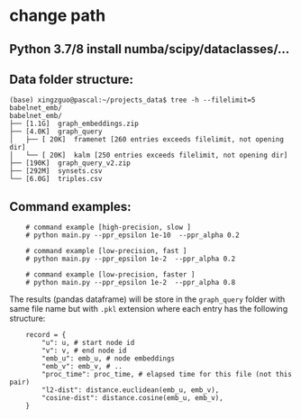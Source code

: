 # change path 

## Python 3.7/8 install numba/scipy/dataclasses/...

## Data folder structure:
```
(base) xingzguo@pascal:~/projects_data$ tree -h --filelimit=5  babelnet_emb/
babelnet_emb/
├── [1.1G]  graph_embeddings.zip
├── [4.0K]  graph_query
│   ├── [ 20K]  framenet [260 entries exceeds filelimit, not opening dir]
│   └── [ 20K]  kalm [250 entries exceeds filelimit, not opening dir]
├── [190K]  graph_query_v2.zip
├── [292M]  synsets.csv
└── [6.0G]  triples.csv
```

## Command examples:
```
    # command example [high-precision, slow ]
    # python main.py --ppr_epsilon 1e-10  --ppr_alpha 0.2

    # command example [low-precision, fast ]
    # python main.py --ppr_epsilon 1e-2  --ppr_alpha 0.2

    # command example [low-precision, faster ]
    # python main.py --ppr_epsilon 1e-2  --ppr_alpha 0.8
```

The results (pandas dataframe) will be store in the ```graph_query``` folder with same file name but with ```.pkl``` extension where each entry has the following structure:

```
    record = {
        "u": u, # start node id
        "v": v, # end node id
        "emb_u": emb_u, # node embeddings
        "emb_v": emb_v, # ..
        "proc_time": proc_time, # elapsed time for this file (not this pair)
        "l2-dist": distance.euclidean(emb_u, emb_v), 
        "cosine-dist": distance.cosine(emb_u, emb_v),
    }

```